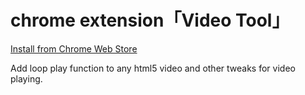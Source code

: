 ﻿
# chrome extension「Video Tool」

[Install from Chrome Web Store](https://chrome.google.com/webstore/detail/video-tool/fnapgmcbpehohbcjpfdoaiokmmgfnnkn)

Add loop play function to any html5 video and other tweaks for video playing.